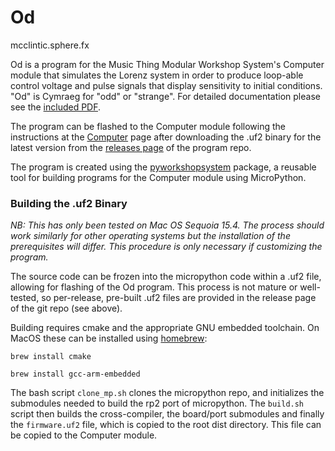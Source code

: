 # Od
mcclintic.sphere.fx

Od is a program for the Music Thing Modular Workshop System's Computer
module that simulates the Lorenz system in order to produce loop-able 
control voltage and pulse signals that display sensitivity to initial 
conditions. "Od" is Cymraeg for "odd" or "strange". For detailed
documentation please see the [included PDF](docs/od.pdf).

The program can be flashed to the Computer module following the instructions at
the [Computer](https://www.musicthing.co.uk/Computer_Program_Cards/) page
after downloading the .uf2 binary for the latest version from the [releases
page](https://github.com/MJLMills/mtmws_od/releases) of the program repo.

The program is created using the 
[pyworkshopsystem](https://github.com/MJLMills/pyworkshopsystem) package, a
reusable tool for building programs for the Computer module using 
MicroPython.

### Building the .uf2 Binary

*NB: This has only been tested on Mac OS Sequoia 15.4. The process should work 
similarly for other operating systems but the installation of the prerequisites
will differ. This procedure is only necessary if customizing the program.*

The source code can be frozen into the micropython code within a .uf2 file, 
allowing for flashing of the Od program. This process is not mature or well-tested,
so per-release, pre-built .uf2 files are provided in the release page of the 
git repo (see above).

Building requires cmake and the appropriate GNU embedded toolchain. On MacOS
these can be installed using [homebrew](https://brew.sh/):

`brew install cmake`

`brew install gcc-arm-embedded`

The bash script `clone_mp.sh` clones the micropython repo, and initializes the
submodules needed to build the rp2 port of micropython. The `build.sh` script
then builds the cross-compiler, the board/port submodules and finally the
`firmware.uf2` file, which is copied to the root dist directory. This file can
be copied to the Computer module.
